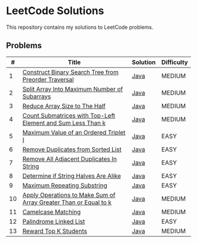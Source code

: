 # LeetCode Solutions
This repository contains my solutions to LeetCode problems.

## Problems
| #  | Title                                                                                                                                                                           | Solution                                                                               | Difficulty |
|----|---------------------------------------------------------------------------------------------------------------------------------------------------------------------------------|----------------------------------------------------------------------------------------|------------|
| 1  | [Construct Binary Search Tree from Preorder Traversal](https://leetcode.com/problems/construct-binary-search-tree-from-preorder-traversal/description/)                         | [Java](./src/main/java/dev/karpiuk/BSTPreorderTraversal/BSTPreorderTraversal.java)     | MEDIUM     |
| 2  | [Split Array Into Maximum Number of Subarrays](https://leetcode.com/problems/split-array-into-maximum-number-of-subarrays/description/)                                         | [Java](./src/main/java/dev/karpiuk/ArrSplitMaxNum/ArrSplitMaxNum.java)                 | MEDIUM     |
| 3  | [Reduce Array Size to The Half](https://leetcode.com/problems/reduce-array-size-to-the-half/description/)                                                                       | [Java](./src/main/java/dev/karpiuk/ArrReduceSize/ArrReduceSize.java)                   | MEDIUM     |
| 4  | [Count Submatrices with Top-Left Element and Sum Less Than k](https://leetcode.com/problems/count-submatrices-with-top-left-element-and-sum-less-than-k/description/)           | [Java](./src/main/java/dev/karpiuk/SubmetricesSum/SubmetricesSum.java)                 | MEDIUM     |
| 5  | [Maximum Value of an Ordered Triplet I](https://leetcode.com/problems/maximum-value-of-an-ordered-triplet-i/description/)                                                       | [Java](./src/main/java/dev/karpiuk/MaxValOrdered/MaxValOrdered.java)                   | EASY       |
| 6  | [Remove Duplicates from Sorted List](https://leetcode.com/problems/remove-duplicates-from-sorted-list/description/)                                                             | [Java](./src/main/java/dev/karpiuk/RemDuplicates/RemDuplicates.java)                   | EASY       |
| 7  | [Remove All Adjacent Duplicates In String](https://leetcode.com/problems/remove-all-adjacent-duplicates-in-string/description/)                                                 | [Java](./src/main/java/dev/karpiuk/RemAllDuplicatesString/RemAllDuplicatesString.java) | EASY       |
| 8  | [Determine if String Halves Are Alike](https://leetcode.com/problems/determine-if-string-halves-are-alike/description/)                                                         | [Java](./src/main/java/dev/karpiuk/StringVowels/StringVowels.java)                     | EASY       |
| 9  | [Maximum Repeating Substring](https://leetcode.com/problems/maximum-repeating-substring/description/)                                                                           | [Java](./src/main/java/dev/karpiuk/MaxSubstring/MaxSubstring.java)                     | EASY       |
| 10 | [Apply Operations to Make Sum of Array Greater Than or Equal to k](https://leetcode.com/problems/apply-operations-to-make-sum-of-array-greater-than-or-equal-to-k/description/) | [Java](./src/main/java/dev/karpiuk/SumArray/SumArray.java)                             | MEDIUM     |
| 11 | [Camelcase Matching](https://leetcode.com/problems/camelcase-matching/description//)                                                                                            | [Java](./src/main/java/dev/karpiuk/CamelcaseMatching/CamelcaseMatching.java)           | MEDIUM     |
| 12 | [Palindrome Linked List](https://leetcode.com/problems/palindrome-linked-list/description/)                                                                                     | [Java](./src/main/java/dev/karpiuk/PalindromeLinked/PalindromeLinked.java)             | EASY       |
| 13 | [Reward Top K Students](https://leetcode.com/problems/reward-top-k-students/description/)                                                                                      | [Java](./src/main/java/dev/karpiuk/RewardStudents/RewardStudents.java)               | MEDIUM     |
